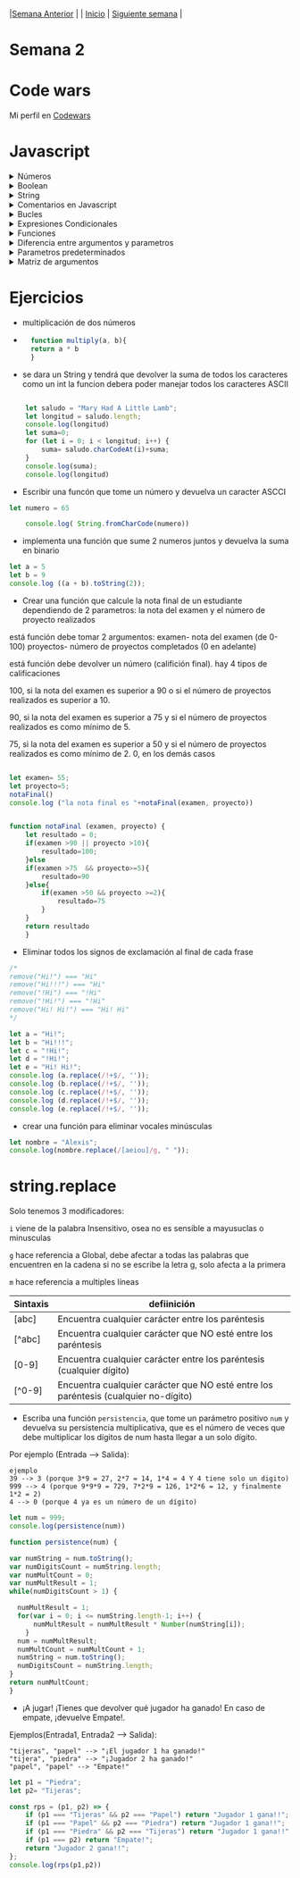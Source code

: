 |[Semana Anterior](/week01/README.md) |
| [Inicio](/README.md) |
[Siguiente semana](/week03/README.md) |
# Semana 2

# Code wars
Mi perfil en [Codewars](https://www.codewars.com/users/Digit4l) 

# Javascript
<details>
<summary>Números</summary>
    <ul>
    <li> En expresiones que involucran valores numéricos y de cadena con el operador `+`, JavaScript convierte los valores numéricos en cadenas
    </li>
    <li> Operadores (+,-,/,\*) </li>
    </ul>
</details>
<details>
<summary>Boolean</summary>
    <ul>
        <li> Operadores (!, &&, ||)</li>
        <li> Solo puede tener los valores true o false. </li>
        <li> Estos se pueden combinar en expresiones lógicas mediante los operadores lógicos (Y, O, NO,). Un ejemplo de este tipo de expresiones serían:
        <ul>
            <li> verdadero <b>Y</b> falso → falso </li>
            <li> falso <b>O</b> verdadero → verdadero</li>
            <li> <b>NO</b> verdadero → falso </li>
        </ul>
        </li>
    </ul>
</details>
<details>
<summary>String</summary>
    <ul>
    <li> Una secuencia de caracteres que representan un valor de texto. Por ejemplo: <code>"Hola"</code> </li>
    <li> propiedades (length, charAt, [])</li>
    <li> null </li>
    <ul>
        <li> Una palabra clave especial que denota un valor <b>nulo</b>. (Dado que JavaScript distingue entre mayúsculas y minúsculas, <b>null</b> no es lo mismo que <b>Null</b>, <b>NULL</b> o cualquier otra variante). </li>
    </ul>
    <li> undefined </li>
    <ul>
        <li> Una propiedad de alto nivel cuyo valor no está definido. </li>
    </ul>
    <ul>
</details>
<details>
<summary>Comentarios en Javascript</summary>
    <ul>
    <li> linea comentada <br>
    <code>
        // un comentario de una línea
    </code>
    </li>
    <li> 
    bloque comentado <br>
    <code>
    /* bloque <br>
    comentado*/
    </code>
    </li>
    <ul>
</details>

<details>
<summary>Bucles</summary>
    <ul>
    <details><summary>For</summary>
    <ul> 
    <li>Crear un bucle que consiste en tres expresiones opcionales, encerradas en paréntesis y separadas por puntos y comas, seguidas de una sentencia ejecutada en un bucle. </li>
    <li> <code>for ([expresion-inicial]; [condicion]; [expresion-final])sentencia</code></li>
    <li> <code>expresion-inicial</code>
    Una expresión (incluyendo las expresiones de asignación) o la declaración de variable. Típicamente se utiliza para usarse como variable contador. Esta expresión puede opcionalmente declarar nuevas variables con la palabra clave <b>var</b>. Estas variables no son locales del bucle, es decir, están en el mismo alcance en el que está el bucle <b>for</b>. El resultado de esta expresión es descartado.
    <li><code>condicion</code> Una expresión para ser evaluada antes de cada iteración del bucle. Si esta expresión se evalúa como verdadera, se ejecuta <b>sentencia</b>. Esta comprobación condicional es opcional. Si se omite, la condición siempre se evalúa como verdadera. Si la expresión se evalúa como falsa, la ejecución salta a la primera expresión que sigue al constructor de <b>for</b>.</li>
    </li>
    <li><code>expresion-final</code>Una expresión para ser evaluada al final de cada iteración del bucle. Esto ocurre antes de la siguiente evaluación de la <b>condicion</b>. Generalmente se usa para actualizar o incrementar la variable contador. </li>
    <li><code>Sentencia</code>Una sentencia que se ejecuta mientras la condición se evalúa como verdadera. Para ejecutar múltiples sentencias dentro del bucle, utilice una sentencia <code> block ({ ... }) </code>para agrupar aquellas sentecias.</li>
    <li><code>Ejemplo</code> La siguiente sentencia for comienza mediante la declaración de la variable i y se inicializa a 0. Comprueba que i es menor que nueve, realiza las dos sentencias con éxito e incrementa i en 1 después de cada pase del bucle.</li>
    <code>for (var i = 0; i < 9; i++) {
       n += i;
       mifuncion(n);
    }</code>
    <ul>
    </details>
   <details><summary>While</summary>
   <ul><li>Crear un bucle que ejecuta una sentencia especificada mientras cierta condición se evalúe como verdadera. Dicha condición es evaluada antes de ejecutar la sentencia</li>
   <li><b>Sintaxis</b>
    <code>   while (condicion)
                sentencia</code></li>
    <li><b>Condición </b>Una expresión que se evalúa antes de cada paso del bucle. Si esta condición se evalúa como verdadera, se ejecuta <code>sentencia</code>. Cuando la condición se evalúa como false, la ejecución continúa con la <code>sentencia</code> posterior al bucle <code>while</code>.</li>
    <li><b>sentencia</b>
    Una sentecia que se ejecuta mientras la condición se evalúa como verdadera. Para ejecutar múltiples sentencias dentro de un bucle, utiliza una sentencia <code>block ({ ... }) </code>para agrupar esas sentencias.</li>
    <li><b>Ejemplo </b>
    El siguiente bucle <code>while</code> itera mientras <code>n</code> es menor que tres.
    <code>n = 0;
        x = 0;
        while (n < 3) {
          n ++;
          x += n;
        }</code>
        Cada interación, el bucle incrementa <code>n</code> y la añade a <code>x</code>. Por lo tanto, <b>x</b> y <b>n</b> toman los siguientes valores:
        <ul>
        <li>Después del primer pase: <code>n</code> = 1 y <code>x</code> = 1 </li>
        <li>Después del segundo pase: <code>n</code> = 2 y <code>x</code> = 3 </li>
        <li>Después del tercer pase: <code>n</code> = 3 y <code>x</code> = 6 </li>
        </ul>
     Después de completar el tercer pase, la condición <code>n</code> < 3 no será verdadera más tiempo, por lo que el bucle terminará.
   </ul>
   </details>
    </ul>
</details>

<details>
<summary>Expresiones Condicionales</summary>
    <ul>
    <li> Una expresión condicional es un conjunto de instrucciones que se ejecutarán si una condición especificada es verdadera. JavaScript admite dos expresiones condicionales: <b>if...else</b> y <b>switch</b> .</li>
<details><summary><b>if... else</b></summary>
    <ul>
    <li> Una declaración <b>if</b> se ve así: </li>
        if (condition) 
        {
        statement_1;
        } else 
        {
        statement_2;}
    <li> Aquí, la condition puede ser cualquier expresión que se evalúe como <b>true</b> o <b>false</b>. 
    Si `condition` se evalúa como <b>true</b>, se ejecuta <b>statement_1</b>. De lo contrario, se ejecuta <b>statement_2</b>. <b>statement_1</b> y <b>statement_2</b> pueden ser cualquier declaración, incluidas otras declaraciones <b>if</b> anidadas.
    </li>
    <li> También puedes componer las declaraciones usando else if para que se prueben varias condiciones en secuencia, de la siguiente manera: </li>
        if (condition_1) 
        {<br>
        statement_1; <br>
        } else if (condition_2) { <br>
        statement_2;} <br>
        else if (condition_n) {<br>
        statement_n;<br>
        } else {<br>
        statement_last;<br>
        }
    <li> En el caso de múltiples condiciones, solo se ejecutará la primera condición lógica que se evalúe como <b>true</b> </li>
    </ul>
</details>
<details><summary><b>Switch</b></summary>
    <ul>
        <li> Una instrucción <b>switch</b> permite que un programa evalúe una expresión e intente hacer coincidir el valor de la expresión con una etiqueta <b>case</b>. Si la encuentra, el programa ejecuta la declaración asociada.
        Una <b>instrucción</b> switch se ve así: </li>
        switch (expression) {
            case label_1:
                statements_1
                [break;]
            case label_2:
                statements_2
                [break;]
                …
            default:
                statements_def
                [break;]
            }
        <li> JavaScript evalúa la instrucción <b>switch</b> anterior de la siguiente manera:</li>
        <ul>
            <li> El programa primero busca una cláusula case con una etiqueta que coincida con el valor de expresión y luego transfiere el control a esa cláusula, ejecutando las declaraciones asociadas.</li>
            <li> Si no se encuentra una etiqueta coincidente, el programa busca la cláusula opcional `default`:</li>
            <ul>
                <li> Si se encuentra una cláusula `default`, el programa transfiere el control a esa cláusula, ejecutando las declaraciones asociadas.</li>
                <li> Si no se encuentra una cláusula `default`, el programa reanuda la ejecución en la declaración que sigue al final de `switch`.</li>
                <li> (Por convención, la cláusula `default` está escrita como la última cláusula, pero no es necesario que sea así).</li>
            </ul>
        </ul>
        <li>Declaraciones <b>break</b>
        <ul>
            <li>La declaración opcional break asociada con cada cláusula <b>case</b> asegura que el programa salga de <b>switch</b> una vez que se ejecuta la instrucción coincidente, y luego continúa la ejecución en la declaración que sigue a <b>switch</b>. Si se omite <b>>break</b>, el programa continúa la ejecución dentro de la instrucción <b>switch</b> (y evaluará el siguiente <b>case</b>, y así sucesivamente).</li>
        </ul>
</ul>
</details>
    </ul>
</details>
<details><summary>Funciones</summary>
<ul>
    <li>Las funciones son uno de los bloques de construcción y es similar a un procedimiento. </li>
    <li>Una <b>función</b> es un conjunto de instrucciones que realiza una tarea o calcula un valor, pero para que un procedimiento califique como función, debe tomar alguna entrada y devolver una salida donde hay alguna relación obvia entre la entrada y la salida. Para usar una función, debes definirla en algún lugar del ámbito desde el que deseas llamarla.</li>
    <details><summary>Definir funciones</summary>
    <ul>
    <li>El nombre de la función.</li>
    <li>Una lista de parámetros de la función, entre paréntesis y separados por comas.</li>
    <li>Las declaraciones de JavaScript que definen la función, encerradas entre llaves, <code>{ ... }</code></li>
    <b>ejemplo</b>    
        function square(number) {
        return number * number;
        }
    <li>La función <code>square</code> toma un parámetro, llamado <code>number</code>. La función consta de una declaración que dice devuelva el parámetro de la función (es decir, <code>number</code>) multiplicado por sí mismo. La instrucción <code>return</code> especifica el valor devuelto por la función:<br>
    <code>return number * number; </code></li>
    </ul>
</ul>
<ul>
    <details><summary>Expresion <b>function</b></summary>
    <ul>
        <li>Si bien la declaración de función anterior sintácticamente es una declaración, las funciones también se pueden crear mediante una expresión function.</li>
        <li>Esta función puede ser anónima; no tiene por qué tener un nombre. Por ejemplo, la función square se podría haber definido como:</li>
        <li><code>
        const square = function(number) { return number * number }
        var x = square(4) // x obtiene el valor 16
        </code></li>
    </ul>
</details>
    <details><summary>Llamar <b>function</b></summary>
    <ul>
    <li><b>Definir</b> una función no la ejecuta. Definirla simplemente nombra la función y especifica qué hacer cuando se llama a la función.</li>
    <li><b>Llamar</b> a la función en realidad lleva a cabo las acciones especificadas con los parámetros indicados. Por ejemplo, si defines la función <code>square</code>, podrías llamarla de la siguiente manera:</li>
    <li><code>square(5);</code></li>
    <li>La declaración anterior llama a la función con un argumento de <code>5</code>. La función ejecuta sus declaraciones y devuelve el valor <code>25</code>.
    Las funciones deben estar dentro del ámbito cuando se llaman, pero la declaración de la función se puede elevar (cuando aparece debajo de la llamada en el código), como en este ejemplo: </li>
    <li><code>console.log(square(5));    
    /* ... */
    function square(n) { return n * n }
    </code></li>
    <li>El ámbito de una función es la función en la que se declara (o el programa completo, si se declara en el nivel superior).</li>
    </ul>
</details>
    <details><summary>Ámbito de <b>function</b></summary>
    <ul>
    <li>No se puede acceder a las variables definidas dentro de una función desde cualquier lugar fuera de la función, porque la variable se define solo en el ámbito de la función. Sin embargo, una función puede acceder a todas las variables y funciones definidas dentro del ámbito en el que está definida.</li>
    <li>En otras palabras, una función definida en el ámbito global puede acceder a todas las variables definidas en el ámbito global. Una función definida dentro de otra función también puede acceder a todas las variables definidas en su función principal y a cualquier otra variable a la que tenga acceso la función principal.</li>
    </ul>
</ul>
</details>
<details><summary>Diferencia entre argumentos y parametros</summary></details>
<details><summary>Parametros predeterminados</summary></details>
<details><summary>Matriz de argumentos</summary></details>

# Ejercicios
- multiplicación de dos números

- ```javascript
    function multiply(a, b){
    return a * b
    }
    ```    
- se dara un String y tendrá que devolver la suma de todos los caracteres como un int
la funcion debera poder manejar todos los caracteres ASCII

```javascript

    let saludo = "Mary Had A Little Lamb";
    let longitud = saludo.length;
    console.log(longitud)
    let suma=0;
    for (let i = 0; i < longitud; i++) {
        suma= saludo.charCodeAt(i)+suma;
    }
    console.log(suma);
    console.log(longitud)

``` 
- Escribir una funcón que tome un número y devuelva un caracter ASCCI

```javascript
let numero = 65 

    console.log( String.fromCharCode(numero))
```

- implementa una función que sume 2 numeros juntos y devuelva la suma en binario

```javascript
let a = 5
let b = 9
console.log ((a + b).toString(2)); 
```
- Crear una función que calcule la nota final de un estudiante dependiendo de 2 parametros: 
la nota del examen y el número de proyecto realizados

está función debe tomar 2 argumentos: 
examen- nota del examen (de 0-100)
proyectos- número de proyectos completados (0 en adelante)

está función debe devolver un número (califición final).
hay 4 tipos de calificaciones

100, si la nota del examen es superior a 90 o 
si el número de proyectos realizados es superior a 10.

90, si la nota del examen es superior a 75 
y si el número de proyectos realizados es como mínimo de 5.

75, si la nota del examen es superior a 50 y 
si el número de proyectos realizados es como mínimo de 2.
0, en los demás casos

```javascript

let examen= 55;
let proyecto=5;
notaFinal()
console.log ("la nota final es "+notaFinal(examen, proyecto))


function notaFinal (examen, proyecto) {
    let resultado = 0;
    if(examen >90 || proyecto >10){
        resultado=100;
    }else
    if(examen >75  && proyecto>=5){
        resultado=90
    }else{
        if(examen >50 && proyecto >=2){
            resultado=75
        }
    }
    return resultado
    }
```

- Eliminar todos los signos de exclamación al final de cada frase
```javascript
/*
remove("Hi!") === "Hi"
remove("Hi!!!") === "Hi"
remove("!Hi") === "!Hi"
remove("!Hi!") === "!Hi"
remove("Hi! Hi!") === "Hi! Hi"
*/

let a = "Hi!";
let b = "Hi!!!";
let c = "!Hi!";
let d = "!Hi!";
let e = "Hi! Hi!";
console.log (a.replace(/!+$/, ''));
console.log (b.replace(/!+$/, ''));
console.log (c.replace(/!+$/, ''));
console.log (d.replace(/!+$/, ''));
console.log (e.replace(/!+$/, ''));

```
- crear una función para eliminar vocales minúsculas

```javascript
let nombre = "Alexis";
console.log(nombre.replace(/[aeiou]/g, " "));

```
# string.replace

Solo tenemos 3 modificadores:

`i` viene de la palabra Insensitivo, osea no es sensible a mayusuclas o minusculas

`g` hace referencia a Global, debe afectar a todas las palabras que encuentren en la cadena
si no se escribe la letra g, solo afecta a la primera

`m` hace referencia a multiples líneas

| Sintaxis | defiinición |
|----------|-------------|
|[abc]| Encuentra cualquier carácter entre los paréntesis |
|[^abc]| Encuentra cualquier carácter que NO esté entre los paréntesis |
|[0-9]| Encuentra cualquier carácter entre los paréntesis (cualquier dígito) |
|[^0-9]| Encuentra cualquier carácter que NO esté entre los paréntesis (cualquier no-dígito) |

- Escriba una función `persistencia`, que tome un parámetro positivo `num` y devuelva su persistencia multiplicativa, que es el número de veces que debe multiplicar los dígitos de num hasta llegar a un solo dígito.

Por ejemplo (Entrada --> Salida):

```
ejemplo 
39 --> 3 (porque 3*9 = 27, 2*7 = 14, 1*4 = 4 Y 4 tiene solo un digito)
999 --> 4 (porque 9*9*9 = 729, 7*2*9 = 126, 1*2*6 = 12, y finalmente 1*2 = 2)
4 --> 0 (porque 4 ya es un número de un dígito)
```

```javascript
let num = 999;
console.log(persistence(num))

function persistence(num) {

var numString = num.toString();
var numDigitsCount = numString.length;
var numMultCount = 0;
var numMultResult = 1;
while(numDigitsCount > 1) {

  numMultResult = 1;
  for(var i = 0; i <= numString.length-1; i++) {
      numMultResult = numMultResult * Number(numString[i]);
    }
  num = numMultResult;
  numMultCount = numMultCount + 1;
  numString = num.toString();
  numDigitsCount = numString.length;
}
return numMultCount;
}
```
- ¡A jugar! ¡Tienes que devolver qué jugador ha ganado! En caso de empate, ¡devuelve Empate!.

Ejemplos(Entrada1, Entrada2 --> Salida):
```
"tijeras", "papel" --> "¡El jugador 1 ha ganado!"
"tijera", "piedra" --> "¡Jugador 2 ha ganado!"
"papel", "papel" --> "Empate!"

```

```javascript
let p1 = "Piedra";
let p2= "Tijeras";

const rps = (p1, p2) => {
    if (p1 === "Tijeras" && p2 === "Papel") return "Jugador 1 gana!!";
    if (p1 === "Papel" && p2 === "Piedra") return "Jugador 1 gana!!";
    if (p1 === "Piedra" && p2 === "Tijeras") return "Jugador 1 gana!!";
    if (p1 === p2) return "Empate!";
    return "Jugador 2 gana!!";
};
console.log(rps(p1,p2))

```